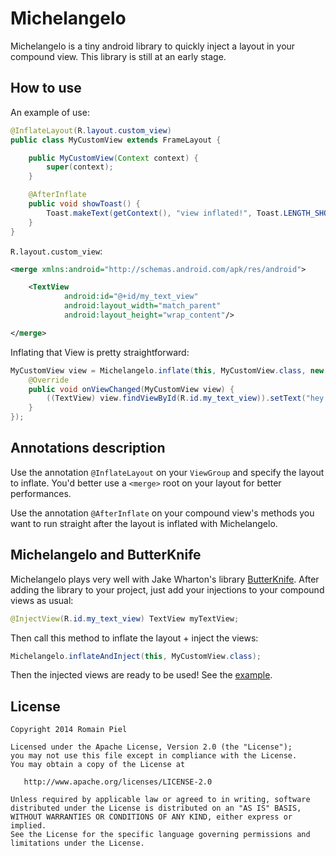 # Michelangelo

Michelangelo is a tiny android library to quickly inject a layout in your compound view.
This library is still at an early stage.

## How to use
An example of use:

```java
@InflateLayout(R.layout.custom_view)
public class MyCustomView extends FrameLayout {

    public MyCustomView(Context context) {
        super(context);
    }

    @AfterInflate
    public void showToast() {
        Toast.makeText(getContext(), "view inflated!", Toast.LENGTH_SHORT).show();
    }
}
```

`R.layout.custom_view`:
```xml
<merge xmlns:android="http://schemas.android.com/apk/res/android">

    <TextView
            android:id="@+id/my_text_view"
            android:layout_width="match_parent"
            android:layout_height="wrap_content"/>

</merge>
```

Inflating that View is pretty straightforward:
```java
MyCustomView view = Michelangelo.inflate(this, MyCustomView.class, new OnViewChangedListener<MyCustomView>() {
    @Override
    public void onViewChanged(MyCustomView view) {
        ((TextView) view.findViewById(R.id.my_text_view)).setText("hey!");
    }
});
```

## Annotations description

Use the annotation `@InflateLayout` on your `ViewGroup` and specify the layout to inflate. You'd better use a `<merge>` root on your layout for better performances.

Use the annotation `@AfterInflate` on your compound view's methods you want to run straight after the layout is inflated with Michelangelo.

## Michelangelo and ButterKnife

Michelangelo plays very well with Jake Wharton's library [ButterKnife](https://github.com/JakeWharton/butterknife).
After adding the library to your project, just add your injections to your compound views as usual:

```java
@InjectView(R.id.my_text_view) TextView myTextView;
```

Then call this method to inflate the layout + inject the views:
```java
Michelangelo.inflateAndInject(this, MyCustomView.class);
```

Then the injected views are ready to be used! See the [example](https://github.com/RomainPiel/Michelangelo/blob/master/michelangelo-sample/src/main/java/com/romainpiel/michelangelo/sample/MainActivity.java).

## License
```
Copyright 2014 Romain Piel

Licensed under the Apache License, Version 2.0 (the "License");
you may not use this file except in compliance with the License.
You may obtain a copy of the License at

   http://www.apache.org/licenses/LICENSE-2.0

Unless required by applicable law or agreed to in writing, software
distributed under the License is distributed on an "AS IS" BASIS,
WITHOUT WARRANTIES OR CONDITIONS OF ANY KIND, either express or implied.
See the License for the specific language governing permissions and
limitations under the License.
```